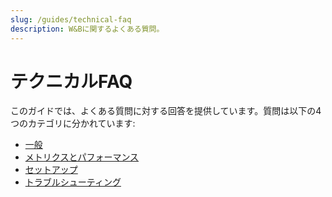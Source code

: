 ```yaml
---
slug: /guides/technical-faq
description: W&Bに関するよくある質問。
---
```


# テクニカルFAQ


このガイドでは、よくある質問に対する回答を提供しています。質問は以下の4つのカテゴリに分かれています:

* [一般](./general.md)
* [メトリクスとパフォーマンス](./metrics-and-performance.md)
* [セットアップ](./setup.md)
* [トラブルシューティング](./troubleshooting.md)
